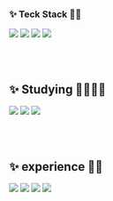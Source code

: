 <!-- - 👋 Hi, I’m @hyolyn9
- 👀 I’m interested in ...
- 🌱 I’m currently learning ...
- 💞️ I’m looking to collaborate on ...
- 📫 How to reach me ... -->

<!---
hyolyn9/hyolyn9 is a ✨ special ✨ repository because its `README.md` (this file) appears on your GitHub profile.
You can click the Preview link to take a look at your changes.
--->


<!-- <a href="[연결할 링크]" target="_blank"><img src="https://img.shields.io/badge/[쓰고 싶은 텍스트]-[컬러 코드]?style=flat-square&logo=[브랜드 이름]&logoColor=white"/></a>vg> -->

<h3>✨ Teck Stack 👀✨</h3>
<span><img src="https://img.shields.io/badge/html-E34F26?style=flat-square&logo=html5&logoColor=white"/></span>
<span><img src="https://img.shields.io/badge/css-264de4?style=flat-square&logo=css3&logoColor=white"/></span>
<span><img src="https://img.shields.io/badge/SCSS-cf649a?style=flat-square&logo=sass&logoColor=white"/>
<span><img src="https://img.shields.io/badge/Javascript-e5a228?style=flat-square&logo=Javascript&logoColor=white"/>  
   
<br><br>


<h2>✨ Studying 🙋🏻‍♀️✨</h2>
<span><img src="https://img.shields.io/badge/Javascript-e5a228?style=flat-square&logo=Javascript&logoColor=white"/></span>
<span><img src="https://img.shields.io/badge/TypeScript-3178c6?style=flat-square&logo=TypeScript&logoColor=white"/></span>
<span><img src="https://img.shields.io/badge/react-171717?style=flat-square&logo=react&logoColor=#61dafb"/> </span>

<br><br>

<h2>✨ experience 🤩✨</h2>
<span><img src="https://img.shields.io/badge/nginx-0d974d?style=flat-square&logo=nginx&logoColor=white"/></span>
<span><img src="https://img.shields.io/badge/docker-046db2?style=flat-square&logo=docker&logoColor=white"/></span>
<span><img src="https://img.shields.io/badge/node-77b063?style=flat-square&logo=node.js&logoColor=white"/></span>
<span><img src="https://img.shields.io/badge/bootstrap-7010ef?style=flat-square&logo=bootstrap&logoColor=white"/></span>
<!---
리눅스, centos, mariaDB, node, bootstrap
--->
